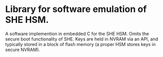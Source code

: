 # Library for software emulation of SHE HSM.

A software implemention in embedded C for the SHE HSM. Omits the secure boot functionality of SHE. Keys are held in NVRAM via an API, and typically stored in a block of flash memory (a proper HSM stores keys in secure NVRAM).
